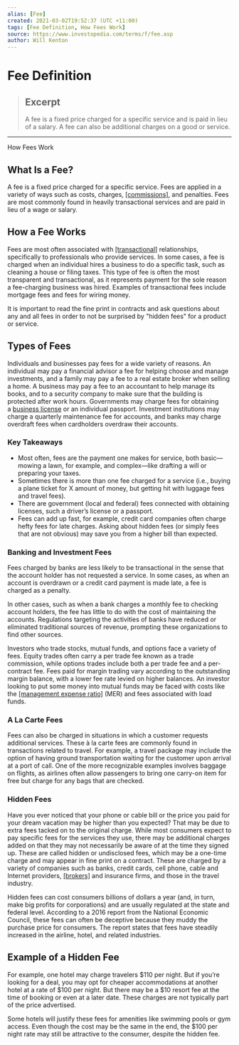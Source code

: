 ```yaml
---
alias: [Fee]
created: 2021-03-02T19:52:37 (UTC +11:00)
tags: [Fee Definition, How Fees Work]
source: https://www.investopedia.com/terms/f/fee.asp
author: Will Kenton
---
```


# Fee Definition

> ## Excerpt
> A fee is a fixed price charged for a specific service and is paid in lieu of a salary. A fee can also be additional charges on a good or service.

---

How Fees Work
## What Is a Fee?

A fee is a fixed price charged for a specific service. Fees are applied in a variety of ways such as costs, charges, [[commissions]](https://www.investopedia.com/terms/c/commission.asp), and penalties. Fees are most commonly found in heavily transactional services and are paid in lieu of a wage or salary.

## How a Fee Works

Fees are most often associated with [[transactional]](https://www.investopedia.com/terms/t/transactioncosts.asp) relationships, specifically to professionals who provide services. In some cases, a fee is charged when an individual hires a business to do a specific task, such as cleaning a house or filing taxes. This type of fee is often the most transparent and transactional, as it represents payment for the sole reason a fee-charging business was hired. Examples of transactional fees include mortgage fees and fees for wiring money.

It is important to read the fine print in contracts and ask questions about any and all fees in order to not be surprised by "hidden fees" for a product or service.

## Types of Fees

Individuals and businesses pay fees for a wide variety of reasons. An individual may pay a financial advisor a fee for helping choose and manage investments, and a family may pay a fee to a real estate broker when selling a home. A business may pay a fee to an accountant to help manage its books, and to a security company to make sure that the building is protected after work hours. Governments may charge fees for obtaining a [business license](https://www.investopedia.com/terms/l/licensing-fee.asp) or an individual passport. Investment institutions may charge a quarterly maintenance fee for accounts, and banks may charge overdraft fees when cardholders overdraw their accounts.

### Key Takeaways

-   Most often, fees are the payment one makes for service, both basic—mowing a lawn, for example, and complex—like drafting a will or preparing your taxes.
-   Sometimes there is more than one fee charged for a service (i.e., buying a plane ticket for X amount of money, but getting hit with luggage fees and travel fees).
-   There are government (local and federal) fees connected with obtaining licenses, such a driver’s license or a passport.
-   Fees can add up fast, for example, credit card companies often charge hefty fees for late charges. Asking about hidden fees (or simply fees that are not obvious) may save you from a higher bill than expected.

### Banking and Investment Fees

Fees charged by banks are less likely to be transactional in the sense that the account holder has not requested a service. In some cases, as when an account is overdrawn or a credit card payment is made late, a fee is charged as a penalty.

In other cases, such as when a bank charges a monthly fee to checking account holders, the fee has little to do with the cost of maintaining the accounts. Regulations targeting the activities of banks have reduced or eliminated traditional sources of revenue, prompting these organizations to find other sources.

Investors who trade stocks, mutual funds, and options face a variety of fees. Equity trades often carry a per trade fee known as a trade commission, while options trades include both a per trade fee and a per-contract fee. Fees paid for margin trading vary according to the outstanding margin balance, with a lower fee rate levied on higher balances. An investor looking to put some money into mutual funds may be faced with costs like the [[management expense ratio]](https://www.investopedia.com/terms/e/expenseratio.asp) (MER) and fees associated with load funds.

### A La Carte Fees

Fees can also be charged in situations in which a customer requests additional services. These à la carte fees are commonly found in transactions related to travel. For example, a travel package may include the option of having ground transportation waiting for the customer upon arrival at a port of call. One of the more recognizable examples involves baggage on flights, as airlines often allow passengers to bring one carry-on item for free but charge for any bags that are checked.

### Hidden Fees

Have you ever noticed that your phone or cable bill or the price you paid for your dream vacation may be higher than you expected? That may be due to extra fees tacked on to the original charge. While most consumers expect to pay specific fees for the services they use, there may be additional charges added on that they may not necessarily be aware of at the time they signed up. These are called hidden or undisclosed fees, which may be a one-time charge and may appear in fine print on a contract. These are charged by a variety of companies such as banks, credit cards, cell phone, cable and Internet providers, [[brokers]](https://www.investopedia.com/terms/b/broker.asp) and insurance firms, and those in the travel industry. 

Hidden fees can cost consumers billions of dollars a year (and, in turn, make big profits for corporations) and are usually regulated at the state and federal level. According to a 2016 report from the National Economic Council, these fees can often be deceptive because they muddy the purchase price for consumers. The report states that fees have steadily increased in the airline, hotel, and related industries. 

## Example of a Hidden Fee

For example, one hotel may charge travelers $110 per night. But if you’re looking for a deal, you may opt for cheaper accommodations at another hotel at a rate of $100 per night. But there may be a $10 resort fee at the time of booking or even at a later date. These charges are not typically part of the price advertised.

Some hotels will justify these fees for amenities like swimming pools or gym access. Even though the cost may be the same in the end, the $100 per night rate may still be attractive to the consumer, despite the hidden fee.
